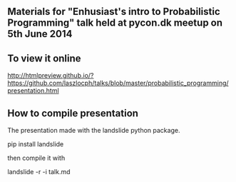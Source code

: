 Materials for "Enhusiast's intro to Probabilistic Programming" talk held at pycon.dk meetup on 5th June 2014
-----------------------------------------------------------------------------------------------------

To view it online
-----------------

http://htmlpreview.github.io/?https://github.com/laszlocph/talks/blob/master/probabilistic_programming/presentation.html

How to compile presentation
---------------------------

The presentation made with the landslide python package.

pip install landslide


then compile it with

landslide -r -i talk.md
